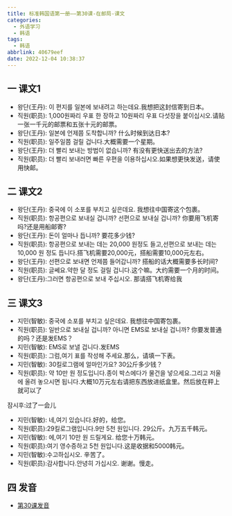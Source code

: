 ```yaml
---
title: 标准韩国语第一册——第30课-在邮局-课文
categories:
  - 外语学习
  - 韩语
tags:
  - 韩语
abbrlink: 40679eef
date: 2022-12-04 10:38:37
---
```

## 一 课文1

* 왕단(王丹): 이 편지를 일본에 보내려고 하는데요.我想把这封信寄到日本。
* 직원(职员): 1,000원짜리 우표 한 장하고 10원짜리 우표 다섯장을 붙이십시오.请贴一张一千元的邮票和五张十元的邮票。
* 왕단(王丹): 일본에 언제쯤 도착합니까? 什么时候到达日本?
* 직원(职员): 일주일쯤 걸릴 겁니다.大概需要一个星期。
* 왕단(王丹): 더 빨리 보내는 방법이 없습니까? 有没有更快送出去的方法?
* 직원(职员): 더 빨리 보내러면 빠른 우편을 이용하십시오.如果想更快发送，请使用快邮。

<!--more-->

## 二 课文2

* 왕단(王丹): 중국에 이 소포를 부치고 싶은데요. 我想往中国寄这个包裹。
* 직원(职员): 항공편으로 보내실 겁니까? 선편으로 보내실 겁니까? 你要用飞机寄吗?还是用船邮寄?
* 왕단(王丹): 돈이 얼마나 듭니까? 要花多少钱?
* 직원(职员): 항공편으로 보내는 데는 20,000 원정도 들고,선편으로 보내는 데는 10,000 원 정도 듭니다.搭飞机需要20,000元，搭船需要10,000元左右。
* 왕단(王丹): 선편으로 보내면 언제쯤 들어갑니까? 搭船的话大概需要多长时间?
* 직원(职员): 글쎄요.약한 달 정도 걸릴 겁니다.这个嘛。大约需要一个月的时间。
* 왕단(王丹):그러면 항공편으로 보내 주십시오. 那请搭飞机寄给我

## 三 课文3

* 지민(智敏): 중국에 소포를 부치고 싶은데요. 我想往中国寄包裹。
* 직원(职员): 일반으로 보내실 겁니까? 아니면 EMS로 보내실 겁니까? 你要发普通的吗？还是发EMS？
* 지민(智敏): EMS로 보낼 겁니다.发EMS
* 직원(职员): 그럼,여기 표를 작성해 주세요.那么，请填一下表。
* 지민(智敏): 30킬로그램에 얼마인가요? 30公斤多少钱？
* 직원(职员): 약 10만 원 정도입니다.종이 박스에다가 물건을 넣으세요.그리고 저울에 올려 놓으시면 됩니다.大概10万元左右请把东西放进纸盒里。然后放在秤上就可以了

잠시후:过了一会儿

* 지민(智敏): 네,여기 있습니다.好的，给您。
* 직원(职员):29킬로그램입니다.9만 5천 원입니다. 29公斤。九万五千韩元。
* 지민(智敏): 에,여기 10만 원 드릴게요. 给您十万韩元。
* 직원(职员):여기 영수증하고 5천 원입니다.这是收据和5000韩元。
* 지민(智敏):수고하십시오. 辛苦了。
* 직원(职员):감사합니다.안녕히 가십시오. 谢谢。慢走。

## 四 发音

* [第30课发音][1]

[1]:https://biz.cli.im/Pcview?name=https%3A%2F%2Fbiz.cli.im%2Ftest%2FFJ485358%3Fcoding%3DI3DPUX%26qrurl%3Dhttp%253A%252F%252Fqr31.cn%252FI3DPUX%26gtype%3D2&time=1